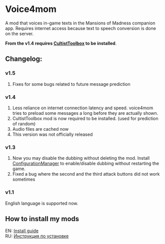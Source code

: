 # Voice4mom

A mod that voices in-game texts in the Mansions of Madness companion app.
Requires internet access because text to speech conversion is done on the server.

**From the v1.4 requires [CultistToolbox](https://github.com/gwisp2/CultistToolbox) to be installed**.

## Changelog:

### v1.5
1. Fixes for some bugs related to future message prediction

### v1.4
1. Less reliance on internet connection latency and speed. voice4mom tries to preload some messages a long before they are actually shown.
2. CultistToolbox mod is now required to be installed. (used for prediction of random)
3. Audio files are cached now
4. This version was not officially released

### v1.3
1. Now you may disable the dubbing without deleting the mod. Install [ConfigurationManager](https://github.com/BepInEx/BepInEx.ConfigurationManager) to enable/disable dubbing without restarting the game.
2. Fixed a bug where the second and the third attack buttons did not work sometimes

### v1.1
English language is supported now.

## How to install my mods
EN: [Install guide](https://github.com/gwisp2/MansionOfMadness-Mods/wiki/Installing-mods-%E2%80%90-EN)  
RU: [Инструкция по установке](https://github.com/gwisp2/MansionOfMadness-Mods/wiki/%D0%A3%D1%81%D1%82%D0%B0%D0%BD%D0%BE%D0%B2%D0%BA%D0%B0-%D0%BC%D0%BE%D0%B4%D0%BE%D0%B2-%E2%80%90-RU)  
